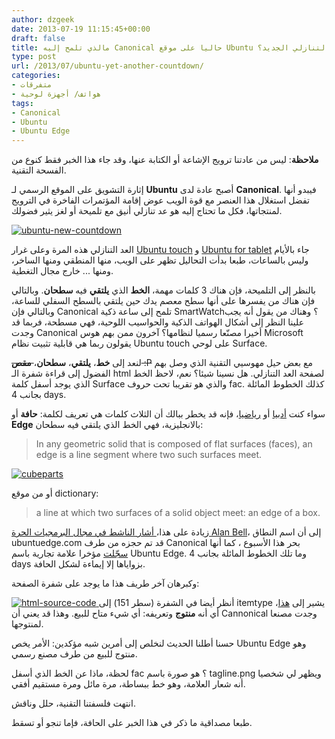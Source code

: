```yaml
---
author: dzgeek
date: 2013-07-19 11:15:45+00:00
draft: false
title: مالذي تلمح إليه Canonical حاليا على موقع Ubuntu ذي العداد التنازلي الجديد؟
type: post
url: /2013/07/ubuntu-yet-another-countdown/
categories:
- متفرقات
- هواتف/ أجهزة لوحية
tags:
- Canonical
- Ubuntu
- Ubuntu Edge
---
```


**ملاحظة**: ليس من عادتنا ترويج الإشاعة أو الكتابة عنها، وقد جاء هذا الخبر فقط كنوع من الفسحة التقنية.

إثارة التشويق على الموقع الرسمي لـ **Ubuntu** أصبح عادة لدى **Canonical**. فيبدو أنها تفضل استغلال هذا العنصر مع قوة الويب عوض إقامة المؤتمرات الفاخرة في الترويج لمنتجاتها، فكل ما تحتاج إليه هو عد تنازلي أنيق مع تلميحة أو لغز يثير فضولك.


[![ubuntu-new-countdown](http://www.it-scoop.com/wp-content/uploads/2013/07/ubuntu-new-countdown.jpg)
](http://www.it-scoop.com/wp-content/uploads/2013/07/ubuntu-new-countdown.jpg)




العد التنازلي هذه المرة وعلى غرار [Ubuntu touch](http://www.it-scoop.com/2013/01/ubuntu-phone-os/) و [Ubuntu for tablet](http://www.it-scoop.com/tag/ubuntu-for-phones/) جاء بالأيام وليس بالساعات، طبعا بدأت التحاليل تظهر على الويب، منها المنطقي ومنها الساخر، ومنها ... خارج مجال التغطية.

بالنظر إلى التلميحة، فإن هناك 3 كلمات مهمة، **الخط** الذي **يلتقي** فيه **سطحان**. وبالتالي فإن هناك من يفسرها على أنها سطح معصم يدك حين يلتقي بالسطح السفلي للساعة، وبالتالي فإن Canonical تلمح إلى ساعة ذكية SmartWatch؟ وهناك من يقول أنه يجب علينا النظر إلى أشكال الهواتف الذكية والحواسيب اللوحية، فهي مسطحة، فربما قد وجدت Canonical أخيرا مصنّعا رسميا لنظامها؟ آخرون ممن بهم هوس Microsoft يقولون ربما هي قابلية تثبيت نظام Ubuntu touch على لوحي Surface.

<!-- more -->

لنعد إلى **خط**، **يلتقي**، **سطحان**،<del> **مقص** :P</del> مع بعض حيل مهوسيي التقنية الذي وصل بهم الفضول إلى قراءة شفرة الـ html لصفحة العد التنازلي. هل نسينا شيئا؟ نعم، لاحظ الخط الذي يوجد أسفل كلمة Surface والذي هو تقريبا تحت حروف fac. كذلك الخطوط المائلة بجانب 4 days.

سواء كنت [أدبيا](http://dictionary.reference.com/browse/edge) أو [رياضيا](http://www.mathopenref.com/edge.html)، فإنه قد يخطر ببالك أن الثلاث كلمات هي تعريف لكلمة: **حافة** أو **Edge** بالانجليزية، فهي الخط الذي يلتقي فيه سطحان:


<blockquote>In any geometric solid that is composed of flat surfaces (faces), an edge is a line segment where two such surfaces meet.</blockquote>


[![cubeparts](http://www.it-scoop.com/wp-content/uploads/2013/07/cubeparts.gif)
](http://www.it-scoop.com/wp-content/uploads/2013/07/cubeparts.gif)



أو من موقع dictionary:


<blockquote>a line at which two surfaces of a solid object meet: an edge of a box.</blockquote>


زيادة على هذا،[ أشار الناشط في مجال البرمجيات الحرة Alan Bell](https://plus.google.com/109175303602657131317/posts/ghhqL6Nq22W)، إلى أن اسم النطاق ubuntuedge.com قد تم حجزه من طرف Canonical بحر هذا الأسبوع ، كما أنها [سجّلت](http://phandroid.com/2013/07/16/ubuntu-edge-trademark-upcoming-smartphone-name) مؤخرا علامة تجارية باسم Ubuntu Edge. وما تلك الخطوط المائلة بجانب 4 days بزواياها إلا إيماءة لشكل الحافة.

وكبرهان آخر طريف هذا ما يوجد على شفرة الصفحة:


[![html-source-code](http://www.it-scoop.com/wp-content/uploads/2013/07/html-source-code.jpg)
](http://www.it-scoop.com/wp-content/uploads/2013/07/html-source-code.jpg)أنظر أيضا في الشفرة (سطر 151) إلى itemtype يشير إلى [هذا](http://schema.org/Product)، أي أنه **منتوج** وتعريفه: أي شيء متاح للبيع. وهذا قد يعني أن Cannonical وجدت مصنعا لمنتوجها.


حسنا أطلنا الحديث لنخلص إلى أمرين شبه مؤكدين: الأمر يخص Ubuntu Edge وهو منتوج للبيع من طرف مصنع رسمي.

لحظة، ماذا عن الخط الذي أسفل fac ؟ هو صورة باسم tagline.png ويظهر لي شخصيا أنه شعار العلامة، وهو خط ببساطة، مرة مائل ومرة مستقيم أفقي.

انتهت فلسفتنا التقنية، حلل وناقش.

طبعا مصداقية ما ذكر في هذا الخبر على الحافة، فإما تنجو أو تسقط.
